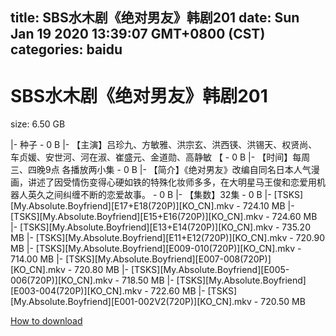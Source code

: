 
title: SBS水木剧《绝对男友》韩剧201
date: Sun Jan 19 2020 13:39:07 GMT+0800 (CST)    
categories: baidu
---

# SBS水木剧《绝对男友》韩剧201
size: 6.50 GB
 
 
|- 种子 - 0 B
|- 【主演】吕珍九、方敏雅、洪宗玄、洪西锳、洪锡天、权贤尚、车贞媛、安世河、河在淑、崔盛元、金道勋、高静敏 【 - 0 B
|- 【时间】每周三、四晚9点 各播放两小集 - 0 B
|- 【简介】《绝对男友》改编自同名日本人气漫画，讲述了因受情伤变得心硬如铁的特殊化妆师多多，在大明星马王俊和恋爱用机器人英久之间纠缠不断的恋爱故事。 - 0 B
|- 【集数】32集 - 0 B
|- [TSKS][My.Absolute.Boyfriend][E17+E18(720P)][KO_CN].mkv - 724.10 MB
|- [TSKS][My.Absolute.Boyfriend][E15+E16(720P)][KO_CN].mkv - 724.60 MB
|- [TSKS][My.Absolute.Boyfriend][E13+E14(720P)][KO_CN].mkv - 735.20 MB
|- [TSKS][My.Absolute.Boyfriend][E11+E12(720P)][KO_CN].mkv - 720.90 MB
|- [TSKS][My.Absolute.Boyfriend][E009-010(720P)][KO_CN].mkv - 714.00 MB
|- [TSKS][My.Absolute.Boyfriend][E007-008(720P)][KO_CN].mkv - 720.80 MB
|- [TSKS][My.Absolute.Boyfriend][E005-006(720P)][KO_CN].mkv - 718.50 MB
|- [TSKS][My.Absolute.Boyfriend][E003-004(720P)][KO_CN].mkv - 722.60 MB
|- [TSKS][My.Absolute.Boyfriend][E001-002V2(720P)][KO_CN].mkv - 720.50 MB

[How to download](https://bpcam.bemobtrk.com/go/2ceec3aa-1ca2-46d6-b9ff-aaa5c184517c?jno=3276)